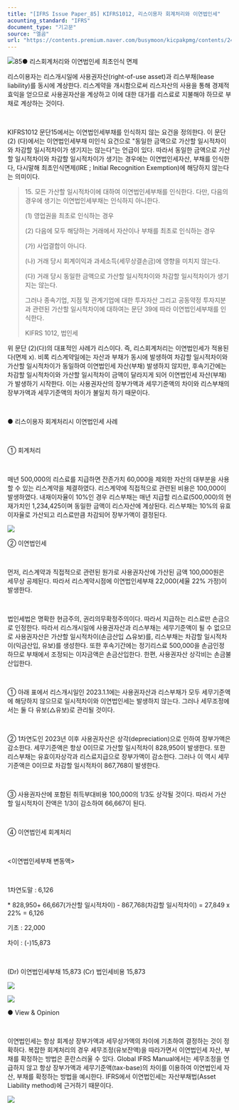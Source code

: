 ```yaml
---
title: "[IFRS Issue Paper_85] KIFRS1012, 리스이용자 회계처리와 이연법인세"
acounting_standard: "IFRS"
document_type: "기고문"
source: "엘곰"
url: "https://contents.premium.naver.com/busymoon/kicpakpmg/contents/240502144338837zq"
---
```

![](https://n2.news.naver.com/l.gif?type=content)85● 리스회계처리와 이연법인세 최초인식 면제

리스이용자는 리스개시일에 사용권자산(right-of-use asset)과 리스부채(lease liability)를 동시에 계상한다. 리스계약을 개시함으로써 리스자산의 사용을 통해 경제적효익을 얻으므로 사용권자산을 계상하고 이에 대한 대가를 리스료로 지불해야 하므로 부채로 계상하는 것이다.

​

KIFRS1012 문단15에서는 이연법인세부채를 인식하지 않는 요건을 정의한다. 이 문단 (2) (다)에서는 이연법인세부채 미인식 요건으로 "동일한 금액으로 가산할 일시적차이와 차감할 일시적차이가 생기지는 않는다"는 언급이 있다. 따라서 동일한 금액으로 가산할 일시적차이와 차감할 일시적차이가 생기는 경우에는 이연법인세자산, 부채를 인식한다, 다시말해 최초인식면제(IRE ; Initial Recognition Exemption)에 해당하지 않는다는 의미이다.

> 15\. 모든 가산할 일시적차이에 대하여 이연법인세부채를 인식한다. 다만, 다음의 경우에 생기는 이연법인세부채는 인식하지 아니한다.
> 
> (1) 영업권을 최초로 인식하는 경우
> 
> (2) 다음에 모두 해당하는 거래에서 자산이나 부채를 최초로 인식하는 경우
> 
> (가) 사업결합이 아니다.
> 
> (나) 거래 당시 회계이익과 과세소득(세무상결손금)에 영향을 미치지 않는다.
> 
> (다) 거래 당시 동일한 금액으로 가산할 일시적차이와 차감할 일시적차이가 생기지는 않는다.
> 
> 그러나 종속기업, 지점 및 관계기업에 대한 투자자산 그리고 공동약정 투자지분과 관련된 가산할 일시적차이에 대하여는 문단 39에 따라 이연법인세부채를 인식한다.
> 
> KIFRS 1012, 법인세

위 문단 (2)(다)의 대표적인 사례가 리스이다. 즉, 리스회계처리는 이연법인세가 적용된다(면제 x). 비록 리스계약일에는 자산과 부채가 동시에 발생하여 차감할 일시적차이와 가산할 일시적차이가 동일하여 이연법인세 자산(부채) 발생하지 않지만, 후속기간에는 차감할 일시적차이와 가산할 일시적차이 금액이 달라지게 되어 이연법인세 자산(부채)가 발생하기 시작한다. 이는 사용권자산의 장부가액과 세무기준액의 차이와 리스부채의 장부가액과 세무기준액의 차이가 불일치 하기 때문이다.

​

● 리스이용자 회계처리시 이연법인세 사례

​

① 회계처리

​

매년 500,000의 리스료를 지급하면 잔존가치 60,000을 제외한 자산의 대부분을 사용할 수 있는 리스계약을 체결하였다. 리스계약에 직접적으로 관련된 비용은 100,000이 발생하였다. 내재이자율이 10%인 경우 리스부채는 매년 지급할 리스료(500,000)의 현재가치인 1,234,425이며 동일한 금액이 리스자산에 계상된다. 리스부채는 10%의 유효이자율로 가산되고 리스료만큼 차감되어 장부가액이 결정된다.

![](https://dthumb-phinf.pstatic.net/dthumb?src=%22https://postfiles.pstatic.net/MjAyNDAzMDVfMjQy/MDAxNzA5NjEyODI1NzQw.7rEj-h5SF9w7d26wer-WWZhFXj-nBi7IIxpKRaP2OPcg.r-ZkA65Bp1dGTygbZ97O6Y8d4pwOqXBPaSnvRycYkzEg.PNG/image.png?type=w773%22&service=scs&type=w800)

② 이연법인세

​

먼저, 리스계약과 직접적으로 관련된 원가로 사용권자산에 가산된 금액 100,000원은 세무상 공제된다. 따라서 리스계약시점에 ​이연법인세부채 22,000(세율 22% 가정)이 발생한다.

​

법인세법은 명확한 현금주의, 권리의무확정주의이다. 따라서 지급하는 리스료만 손금으로 인정한다. 따라서 리스개시일에 사용권자산과 리스부채는 세무기준액이 될 수 없으므로 사용권자산은 가산할 일시적차이(손금산입 △유보)를, 리스부채는 차감할 일시적차이(익금산입, 유보)를 생성한다. 또한 후속기간에는 정기리스료 500,000을 손금인정 하므로 부채에서 조정되는 이자금액은 손금산입한다. 한편, 사용권자산 상각비는 손금불산입한다.

​

① 아래 표에서 리스개시일인 2023.1.1에는 사용권자산과 리스부채가 모두 세무기준액에 해당하지 않으므로 일시적차이와 이연법인세는 발생하지 않는다. 그러나 세무조정에서는 둘 다 유보(△유보)로 관리될 것이다.

​

② 1차연도인 2023년 이후 사용권자산은 상각(depreciation)으로 인하여 장부가액은 감소한다. 세무기준액은 항상 0이므로 가산할 일시적차이 828,950이 발생한다. 또한 리스부채는 유효이자상각과 리스료지급으로 장부가액이 감소한다. 그러나 이 역시 세무기준액은 0이므로 차감할 일시적차이 867,768이 발생한다.

​

③ 사용권자산에 포함된 취득부대비용 100,000의 1/3도 상각될 것이다. 따라서 가산할 일시적차이 잔액은 1/3이 감소하여 66,667이 된다.

​

④ 이연법인세 회계처리

​

<이연법인세부채 변동액>

​

1차연도말 : 6,126

\* 828,950+ 66,667(가산할 일시적차이) - 867,768(차감할 일시적차이) = 27,849 x 22% = 6,126

기초 : 22,000

차이 : (-)15,873

​

(Dr) 이연법인세부채 15,873 (Cr) 법인세비용 15,873

![](https://dthumb-phinf.pstatic.net/dthumb?src=%22https://postfiles.pstatic.net/MjAyNDAzMDVfNTAg/MDAxNzA5NjA4MDM2NTUy.lbdTo3_D-wftf_8RkwffN15vP9an0A5PtQ3qij3sm5Ag.1PWOMM9JQPCQjfl1ET1WSacf-IdDIwwjql19VEo8btAg.PNG/image.png?type=w773%22&service=scs&type=w800)

![](https://dthumb-phinf.pstatic.net/dthumb?src=%22https://postfiles.pstatic.net/MjAyNDAzMDVfMTc5/MDAxNzA5NjE2NTAyMzM1.iTwmKSXkgCYpwc-rRGtyb2YxVygLRhuwK9EX1_unSWwg.1W2MXKLR6GNwsEy4rRyADZRuFKAlI59RGYNbKLaBCaMg.PNG/image.png?type=w773%22&service=scs&type=w800)

● View & Opinion

​

이연법인세는 항상 회계상 장부가액과 세무상가액의 차이에 기초하여 결정하는 것이 정확하다. 복잡한 회계처리의 경우 세무조정(유보잔액)을 따라가면서 이연법인세 자산, 부채를 확정하는 방법은 혼란스러울 수 있다. Global IFRS Manual에서는 세무조정을 언급하지 않고 항상 장부가액과 세무기준액(tax-base)의 차이를 이용하여 이연법인세 자산, 부채를 확정하는 방법을 예시한다. IFRS에서 이연법인세는 자산부채법(Asset Liability method)에 근거하기 때문이다.

[![](https://dthumb-phinf.pstatic.net/dthumb?src=%22https://storep-phinf.pstatic.net/cafe_004/original_2.png?type=p100_100%22&service=scs&type=w800)](https://contents.premium.naver.com/busymoon/kicpakpmg/contents/#)

​

​